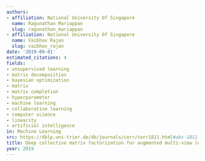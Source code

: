 ```yaml
---
authors:
- affiliation: National University Of Singapore
  name: Ragunathan Mariappan
  slug: ragunathan_mariappan
- affiliation: National University Of Singapore
  name: Vaibhav Rajan
  slug: vaibhav_rajan
date: '2019-09-01'
estimated_citations: 4
fields:
- unsupervised learning
- matrix decomposition
- bayesian optimization
- matrix
- matrix completion
- hyperparameter
- machine learning
- collaborative learning
- computer science
- linearity
- artificial intelligence
in: Machine Learning
src: https://dblp.uni-trier.de/db/journals/corr/corr1811.html#abs-1811-11427
title: Deep collective matrix factorization for augmented multi-view learning
year: 2019
---
```

